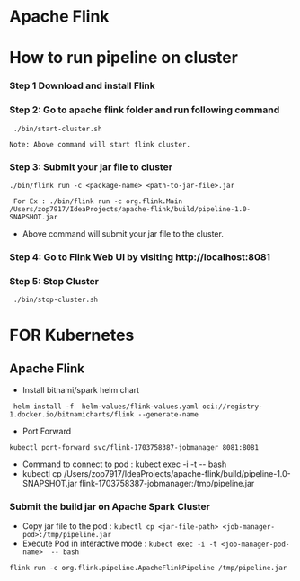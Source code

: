 # Apache Flink
# How to run pipeline on cluster

### Step 1 Download and install Flink 

### Step 2: Go to apache flink folder and run following command
```
 ./bin/start-cluster.sh 
```
`Note: Above command will start flink cluster.`

### Step 3: Submit your jar file to cluster
```
./bin/flink run -c <package-name> <path-to-jar-file>.jar
```

```
 For Ex : ./bin/flink run -c org.flink.Main /Users/zop7917/IdeaProjects/apache-flink/build/pipeline-1.0-SNAPSHOT.jar 
```
* Above command will submit your jar file to the cluster.
### Step 4: Go to Flink Web UI by visiting http://localhost:8081

### Step 5: Stop Cluster
```
 ./bin/stop-cluster.sh 
```


# FOR Kubernetes

## Apache Flink

- Install bitnami/spark helm chart

```agsl
 helm install -f  helm-values/flink-values.yaml oci://registry-1.docker.io/bitnamicharts/flink --generate-name
```

- Port Forward

```agsl
kubectl port-forward svc/flink-1703758387-jobmanager 8081:8081
```

- Command to connect to pod :  kubect exec -i -t <job-manager-pod-name>  -- bash
- kubectl cp /Users/zop7917/IdeaProjects/apache-flink/build/pipeline-1.0-SNAPSHOT.jar flink-1703758387-jobmanager:/tmp/pipeline.jar

### Submit the build jar on Apache Spark Cluster

- Copy jar file to the pod : ```kubectl cp <jar-file-path> <job-manager-pod>:/tmp/pipeline.jar```
- Execute Pod in interactive mode  :  ```kubect exec -i -t <job-manager-pod-name>  -- bash```

```agsl
flink run -c org.flink.pipeline.ApacheFlinkPipeline /tmp/pipeline.jar
```
 
